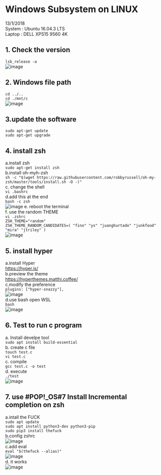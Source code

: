 # Windows Subsystem on LINUX


13/1/2018  
System : Ubuntu 16.04.3 LTS    
Laptop : DELL XPS15 9560 4K    

## 1. Check the version  
`lsb_release -a`  
![image](https://github.com/hanxuwu/Learning-Linux/blob/master/WSL/SCREENSHOT/VERSION.PNG)  

## 2. Windows file path  
`cd ../..`   
`cd ./mnt/c`    
![image](https://github.com/hanxuwu/Learning-Linux/blob/master/WSL/SCREENSHOT/Path.PNG)

## 3.update the software  
`sudo apt-get update`  
`sudo apt-get upgrade`  

## 4. install zsh  
a.install zsh  
`sudo apt-get install zsh`  
b.install oh-myh-zsh  
`sh -c "$(wget https://raw.githubusercontent.com/robbyrussell/oh-my-zsh/master/tools/install.sh -O -)"`  
c. change the shell  
`vi .bashrc`  
d.add this at the end  
`bash -c zsh`  
![image](https://github.com/hanxuwu/Learning-Linux/blob/master/WSL/SCREENSHOT/ZSH.PNG)
e. reboot the terminal  
f. use the random THEME  
`vi .zshrc`  
`ZSH_THEME="random"`  
`ZSH_THEME_RANDOM_CANDIDATES=( "fino" "ys" "juanghurtado" "junkfood" "mira" "jtriley" )`  
![image](https://github.com/hanxuwu/Learning-Linux/blob/master/WSL/SCREENSHOT/OHMYZSH.PNG)  

## 5. install hyper 
a.install Hyper  
https://hyper.is/  
b.preview the theme   
https://hyperthemes.matthi.coffee/  
c.modify the preference  
`plugins: ["hyper-snazzy"],`  
![image](https://github.com/hanxuwu/Learning-Linux/blob/master/WSL/SCREENSHOT/HYPER.PNG)  
d.use bash open WSL  
`bash`  
![image](https://github.com/hanxuwu/Learning-Linux/blob/master/WSL/SCREENSHOT/HYPERINSTALL.PNG)    

## 6. Test to run c program  

a. Install develpe tool  
`sudo apt install build-essential `  
b. create c file  
`touch test.c`  
`vi test.c`  
c. compile  
`gcc test.c -o test`  
d. execute  
`./test`  
![image](https://github.com/hanxuwu/Learning-Linux/blob/master/WSL/SCREENSHOT/TESTGCC.PNG)  

## 7. use #POP!_OS#7  Install Incremental completion on zsh 

a.intall the FUCK  
`sudo apt update`  
`sudo apt install python3-dev python3-pip`  
`sudo pip3 install thefuck`    
b.config zshrc  
![image](https://github.com/hanxuwu/Learning-Linux/blob/master/WSL/SCREENSHOT/THEFUCK.PNG)   
c.add eval  
`eval "$(thefuck --alias)"`  
![image](https://github.com/hanxuwu/Learning-Linux/blob/master/WSL/SCREENSHOT/THEFUCK2.PNG)  
d. it works  
![image](https://github.com/hanxuwu/Learning-Linux/blob/master/WSL/SCREENSHOT/THEFUCK3.PNG)



